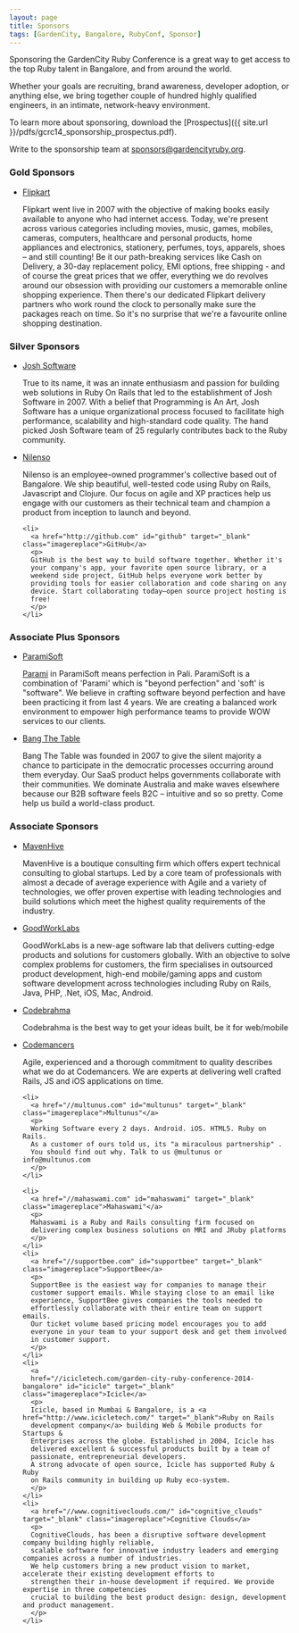 ```yaml
---
layout: page
title: Sponsors
tags: [GardenCity, Bangalore, RubyConf, Sponsor]
---
```


Sponsoring the GardenCity Ruby Conference is a great way to get access to the top Ruby talent in Bangalore, and from around the world. 

Whether your goals are recruiting, brand awareness, developer adoption, or anything else, we bring together couple of hundred highly qualified engineers, in an intimate, network-heavy environment.

To learn more about sponsoring, download the [Prospectus]({{ site.url }}/pdfs/gcrc14_sponsorship_prospectus.pdf). 

Write to the sponsorship team at [sponsors@gardencityruby.org](mailto:sponsors@gardencityruby.org). 


<article id="sponsors">
  <h3>Gold Sponsors</h3>
  <ul>
    <li>
      <a href="//www.flipkart.com" target="_blank" id="flipkart" class="imagereplace">Flipkart</a>
      <p>
        Flipkart went live in 2007 with the objective of making books easily available to anyone who had internet access. Today, we're present across various categories including movies, music, games, mobiles, cameras, computers, healthcare and personal products, home appliances and electronics, stationery, perfumes, toys, apparels, shoes – and still counting! Be it our path-breaking services like Cash on Delivery, a 30-day replacement policy, EMI options, free shipping - and of course the great prices that we offer, everything we do revolves around our obsession with providing our customers a memorable online shopping experience. Then there's our dedicated Flipkart delivery partners who work round the clock to personally make sure the packages reach on time.
        So it's no surprise that we're a favourite online shopping destination.
      </p>
    </li>
  </ul>
  <h3>Silver Sponsors</h3>
  <ul>
    <li>
      <a href="//www.joshsoftware.com" target="_blank" id="josh_software" class="imagereplace">Josh Software</a>
      <p>
        True to its name, it was an innate enthusiasm and passion for building web solutions in Ruby On Rails 
        that led to the establishment of Josh Software in 2007.  With a belief that Programming is An Art, 
        Josh Software has a unique organizational process focused to facilitate high performance, scalability 
        and high-standard code quality. The hand picked Josh Software team of 25 regularly contributes back to 
        the Ruby community.
      </p>
    </li>
    <li>
      <a href="http://nilenso.com" id="nilenso" target="_blank" class="imagereplace">Nilenso</a>
      <p>
        Nilenso is an employee-owned programmer's collective based out of Bangalore. We ship beautiful, 
        well-tested code using Ruby on Rails, Javascript and Clojure. Our focus on agile and XP 
        practices help us engage with our customers as their technical team and champion a product 
        from inception to launch and beyond.
      </p>
    </li>

    <li>
      <a href="http://github.com" id="github" target="_blank" class="imagereplace">GitHub</a>
      <p>
      GitHub is the best way to build software together. Whether it's
      your company's app, your favorite open source library, or a
      weekend side project, GitHub helps everyone work better by
      providing tools for easier collaboration and code sharing on any
      device. Start collaborating today—open source project hosting is
      free!
      </p>
    </li>
  </ul>

  <h3>Associate Plus Sponsors</h3>
  <ul>
    <li>
      <a href="//paramisoft.com" id="parami_soft" target="_blank" class="imagereplace">ParamiSoft</a>
      <p>
        <a href="http://en.wikipedia.org/wiki/Pāramitā">Parami</a> in ParamiSoft means perfection in Pali. 
        ParamiSoft is a combination of 'Parami' which is "beyond perfection" and 'soft' is "software". 
        We believe in crafting software beyond perfection and have been practicing it from last 4 years. 
        We are creating a balanced work environment to empower high performance teams to provide WOW services to our clients. 
      </p>
    </li>
    <li>
    <a href="//is.gd/bttjobs" id="btt" target="_blank" class="imagereplace">Bang The Table</a>
    <p>
    Bang The Table was founded in 2007 to give the silent majority a
    chance to participate in the democratic processes occurring around
    them everyday. Our SaaS product helps governments collaborate with
    their communities.  We dominate Australia and make waves elsewhere
    because our B2B software feels B2C – intuitive and so so pretty.
    Come help us build a world-class product.
    </p>
    </li>
  </ul>

  <h3>Associate Sponsors</h3>
  <ul>
    <li>
      <a href="//www.mavenhive.in" id="maven_hive" target="_blank" class="imagereplace">MavenHive</a>
      <p>
        MavenHive is a boutique consulting firm which offers expert technical consulting to global 
        startups. Led by a core team of professionals with almost a decade of average experience 
        with Agile and a variety of technologies, we offer proven expertise with leading 
        technologies and build solutions which meet the highest quality requirements of the industry.
      </p>
    </li>
    <li>
      <a href="//www.goodworklabs.com" id="good_work_labs" target="_blank" class="imagereplace">GoodWorkLabs</a>
      <p>
        GoodWorkLabs is a new-age software lab that delivers cutting-edge products and solutions for 
        customers globally. With an objective to solve complex problems for customers, the firm 
        specialises in outsourced product development, high-end mobile/gaming apps and custom software 
        development across technologies including Ruby on Rails, Java, PHP, .Net, iOS, Mac, Android. 
      </p>
    </li>
    <li>
      <a href="//codebrahma.com" id="code_brahma" target="_blank" class="imagereplace">Codebrahma</a>
      <p>
        Codebrahma is the best way to get your ideas built, be it for web/mobile
      </p>
    </li>
    <li>
      <a href="//codemancers.com" id="codemancers" target="_blank" class="imagereplace">Codemancers</a>
      <p>
        Agile, experienced and a thorough commitment to quality describes what we do at Codemancers.
        We are experts at delivering well crafted Rails, JS and iOS applications on time.
      </p>
    </li>

    <li>
      <a href="//multunus.com" id="multunus" target="_blank" class="imagereplace">Multunus"</a>
      <p>
      Working Software every 2 days. Android. iOS. HTML5. Ruby on Rails.
      As a customer of ours told us, its "a miraculous partnership" .
      You should find out why. Talk to us @multunus or info@multunus.com
      </p>
    </li>

    <li>
      <a href="//mahaswami.com" id="mahaswami" target="_blank" class="imagereplace">Mahaswami"</a>
      <p>
      Mahaswami is a Ruby and Rails consulting firm focused on
      delivering complex business solutions on MRI and JRuby platforms
      </p>
    </li>
    <li>
      <a href="//supportbee.com" id="supportbee" target="_blank" class="imagereplace">SupportBee</a>
      <p>
      SupportBee is the easiest way for companies to manage their
      customer support emails. While staying close to an email like
      experience, SupportBee gives companies the tools needed to
      effortlessly collaborate with their entire team on support emails.
      Our ticket volume based pricing model encourages you to add
      everyone in your team to your support desk and get them involved
      in customer support.
      </p>
    </li>
    <li>
      <a
      href="//icicletech.com/garden-city-ruby-conference-2014-bangalore" id="icicle" target="_blank" class="imagereplace">Icicle</a>
      <p>
      Icicle, based in Mumbai & Bangalore, is a <a href="http://www.icicletech.com/" target="_blank">Ruby on Rails
      development company</a> building Web & Mobile products for Startups &
      Enterprises across the globe. Established in 2004, Icicle has
      delivered excellent & successful products built by a team of
      passionate, entrepreneurial developers.
      A strong advocate of open source, Icicle has supported Ruby & Ruby
      on Rails community in building up Ruby eco-system.
      </p>
    </li>
    <li>
      <a href="//www.cognitiveclouds.com/" id="cognitive_clouds" target="_blank" class="imagereplace">Cognitive Clouds</a>
      <p>
      CognitiveClouds, has been a disruptive software development company building highly reliable, 
      scalable software for innovative industry leaders and emerging companies across a number of industries.  
      We help customers bring a new product vision to market, accelerate their existing development efforts to 
      strengthen their in-house development if required. We provide expertise in three competencies 
      crucial to building the best product design: design, development and product management.
      </p>
    </li>
  </ul>
</article>
